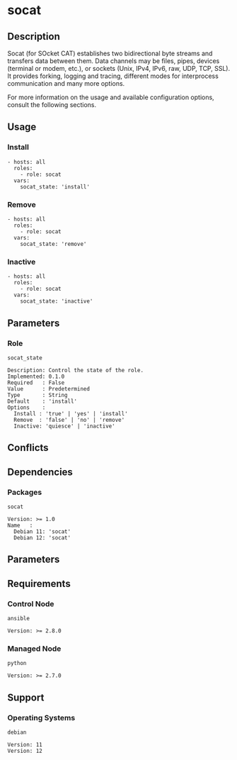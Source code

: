 # socat

## Description

Socat (for SOcket CAT) establishes two bidirectional byte streams and transfers
data between them. Data channels may be files, pipes, devices (terminal or
modem, etc.), or sockets (Unix, IPv4, IPv6, raw, UDP, TCP, SSL). It provides
forking, logging and tracing, different modes for interprocess communication and
many more options.

For more information on the usage and available configuration options,
consult the following sections.

## Usage

### Install

```
- hosts: all
  roles:
    - role: socat
  vars:
    socat_state: 'install'
```

### Remove

```
- hosts: all
  roles:
    - role: socat
  vars:
    socat_state: 'remove'
```

### Inactive

```
- hosts: all
  roles:
    - role: socat
  vars:
    socat_state: 'inactive'
```

## Parameters

### Role

`socat_state`

    Description: Control the state of the role.
    Implemented: 0.1.0
    Required   : False
    Value      : Predetermined
    Type       : String
    Default    : 'install'
    Options    :
      Install : 'true' | 'yes' | 'install'
      Remove  : 'false' | 'no' | 'remove'
      Inactive: 'quiesce' | 'inactive'

## Conflicts

## Dependencies

### Packages

`socat`

    Version: >= 1.0
    Name   :
      Debian 11: 'socat'
      Debian 12: 'socat'

## Parameters

## Requirements

### Control Node

`ansible`

    Version: >= 2.8.0

### Managed Node

`python`

    Version: >= 2.7.0

## Support

### Operating Systems

`debian`

    Version: 11
    Version: 12
